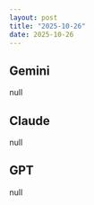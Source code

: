 ```yaml
---
layout: post
title: "2025-10-26"
date: 2025-10-26
---
```


## Gemini

null

## Claude

null

## GPT

null
